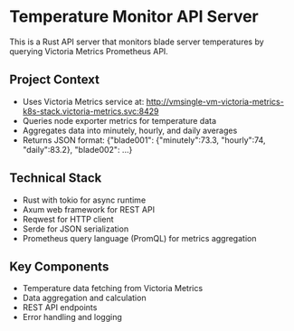 <!-- Use this file to provide workspace-specific custom instructions to Copilot. For more details, visit https://code.visualstudio.com/docs/copilot/copilot-customization#_use-a-githubcopilotinstructionsmd-file -->

# Temperature Monitor API Server

This is a Rust API server that monitors blade server temperatures by querying Victoria Metrics Prometheus API.

## Project Context
- Uses Victoria Metrics service at: http://vmsingle-vm-victoria-metrics-k8s-stack.victoria-metrics.svc:8429
- Queries node exporter metrics for temperature data
- Aggregates data into minutely, hourly, and daily averages
- Returns JSON format: {"blade001": {"minutely":73.3, "hourly":74, "daily":83.2}, "blade002": ...}

## Technical Stack
- Rust with tokio for async runtime
- Axum web framework for REST API
- Reqwest for HTTP client
- Serde for JSON serialization
- Prometheus query language (PromQL) for metrics aggregation

## Key Components
- Temperature data fetching from Victoria Metrics
- Data aggregation and calculation
- REST API endpoints
- Error handling and logging
